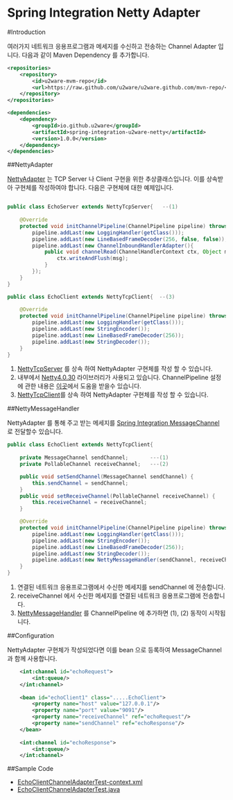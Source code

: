 Spring Integration Netty Adapter
=================================================

#Introduction 

여러가지 네트워크 응용프로그램과 메세지를 수신하고 전송하는 Channel Adapter 입니다. 
다음과 같이 Maven Dependency 를 추가합니다.

```xml
<repositories>
    <repository>
        <id>u2ware-mvm-repo</id>
        <url>https://raw.github.com/u2ware/u2ware.github.com/mvn-repo/</url>
    </repository>
</repositories>

<dependencies>
	<dependency>
		<groupId>io.github.u2ware</groupId>
		<artifactId>spring-integration-u2ware-netty</artifactId>
		<version>1.0.0</version>
	</dependency>
</dependencies>
```

##NettyAdapter

[NettyAdapter](src/main/java/io/github/u2ware/integration/netty/core/NettyAdapter.java) 는 
TCP Server 나 Client 구현을 위한 추상클래스입니다. 이를 상속받아 구현체를 작성하여야 합니다. 다음은 구현체에 대한 예제입니다.

```java

public class EchoServer extends NettyTcpServer{   --(1)
	
	@Override
	protected void initChannelPipeline(ChannelPipeline pipeline) throws Exception { --(2)
		pipeline.addLast(new LoggingHandler(getClass()));
		pipeline.addLast(new LineBasedFrameDecoder(256, false, false));
		pipeline.addLast(new ChannelInboundHandlerAdapter(){
    		public void channelRead(ChannelHandlerContext ctx, Object msg) throws Exception {
    			ctx.writeAndFlush(msg);
    		}
        });
	}
}

public class EchoClient extends NettyTcpClient{  --(3)
	
	@Override
	protected void initChannelPipeline(ChannelPipeline pipeline) throws Exception {  --(2)
		pipeline.addLast(new LoggingHandler(getClass()));
		pipeline.addLast(new StringEncoder());
		pipeline.addLast(new LineBasedFrameDecoder(256));
		pipeline.addLast(new StringDecoder());
	}
}

```
1. [NettyTcpServer](src/main/java/io/github/u2ware/integration/netty/core/NettyTcpServer.java) 를 상속 하여 NettyAdapter 구현체를 작성 할 수 있습니다.
2. 내부에서 [Netty4.0.30](http://netty.io/) 라이브러리가 사용되고 있습니다.  ChannelPipeline 설정에 관한 내용은 
[이곳](http://netty.io/wiki/user-guide-for-4.x.html)에서 도움을 받을수 있습니다.
3. [NettyTcpClient](src/main/java/io/github/u2ware/integration/netty/core/NettyTcpClient.java)를 상속 하여 NettyAdapter 구현체를 작성 할 수 있습니다.

##NettyMessageHandler

NettyAdapter 를 통해 주고 받는 메세지를 [Spring Integration MessageChannel](http://docs.spring.io/spring-integration/docs/4.2.0.RELEASE/reference/html/messaging-channels-section.html) 로 전달할수 있습니다. 

```java
public class EchoClient extends NettyTcpClient{  
	
	private MessageChannel sendChannel;       ---(1)
	private PollableChannel receiveChannel;   ---(2)

	public void setSendChannel(MessageChannel sendChannel) {
		this.sendChannel = sendChannel;
	}
	public void setReceiveChannel(PollableChannel receiveChannel) {
		this.receiveChannel = receiveChannel;
	}

	@Override
	protected void initChannelPipeline(ChannelPipeline pipeline) throws Exception {		
		pipeline.addLast(new LoggingHandler(getClass()));
		pipeline.addLast(new StringEncoder());
		pipeline.addLast(new LineBasedFrameDecoder(256));
		pipeline.addLast(new StringDecoder());
		pipeline.addLast(new NettyMessageHandler(sendChannel, receiveChannel, 100)); ---(3)
	}
}
```
1. 연결된 네트워크 응용프로그램에서 수신한 메세지를 sendChannel 에 전송합니다.
2. receiveChannel 에서 수신한 메세지를 연결된 네트워크 응용프로그램에 전송합니다.
3. [NettyMessageHandler](src/main/java/io/github/u2ware/integration/netty/handler/NettyMessageHandler.java) 를 ChannelPipeline 에 추가하면 (1), (2) 동작이 시작됩니다.


##Configuration

NettyAdapter 구현체가 작성되었다면 이를 bean 으로 등록하여 MessageChannel 과 함께 사용합니다.

```xml
	<int:channel id="echoRequest">
		<int:queue/>
	</int:channel>
	
	<bean id="echoClient1" class=".....EchoClient">
		<property name="host" value="127.0.0.1"/>
		<property name="port" value="9091"/>
		<property name="receiveChannel" ref="echoRequest"/>
		<property name="sendChannel" ref="echoResponse"/>
	</bean>
	
	<int:channel id="echoResponse">
		<int:queue/>
	</int:channel>
```

##Sample Code

* [EchoClientChannelAdapterTest-context.xml](src/test/java/io/github/u2ware/integration/netty/test/echo/EchoClientChannelAdapterTest-context.xml)
* [EchoClientChannelAdapterTest.java](src/test/java/io/github/u2ware/integration/netty/test/echo/EchoClientChannelAdapterTest.java)


